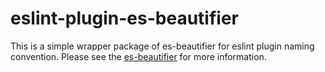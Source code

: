 # eslint-plugin-es-beautifier

This is a simple wrapper package of es-beautifier for eslint plugin naming convention.
Please see the [es-beautifier](https://github.com/dai-shi/es-beautifier) for more information.
